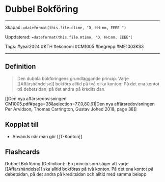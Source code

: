 # Dubbel Bokföring

---
Skapad: `=dateformat(this.file.ctime, "D, HH:mm, EEEE ")`

Uppdaterad: `=dateformat(this.file.mtime, "D, HH:mm, EEEE")`

Tags: #year2024 #KTH #ekonomi #CM1005 #begrepp #ME1003KS3

---

## Definition

> Den dubbla bokföringens grundläggande princip. Varje [[Affärshändelse]] bokförs alltid på två olika konton: På det ena kontot på debetsidan, på det andra på kreditsidan.

[[Den nya affärsredovisningen CM1005.pdf#page=38&selection=77,0,80,61|Den nya affärsredovisningen Per Arvidson, Thomas Carrington, Gustav Johed 2018, page 38]]

## Kopplat till

- Används när man gör [[T-Konton]]

## Flashcards

Dubbel Bokföring (Definition):: En princip som säger att varje [[Affärshändelse]] ska alltid bokföras på två konton. På det ena kontot på debetsidan, på det andra på kreditsidan och alltid med samma belopp
<!--SR:!2024-03-27,43,290!2024-03-02,4,274-->
